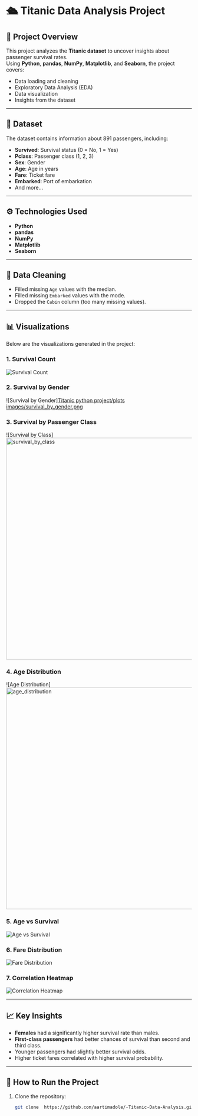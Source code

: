 # 🛳 Titanic Data Analysis Project

## 📌 Project Overview
This project analyzes the **Titanic dataset** to uncover insights about passenger survival rates.  
Using **Python**, **pandas**, **NumPy**, **Matplotlib**, and **Seaborn**, the project covers:
- Data loading and cleaning
- Exploratory Data Analysis (EDA)
- Data visualization
- Insights from the dataset

---

## 📂 Dataset
The dataset contains information about 891 passengers, including:
- **Survived**: Survival status (0 = No, 1 = Yes)
- **Pclass**: Passenger class (1, 2, 3)
- **Sex**: Gender
- **Age**: Age in years
- **Fare**: Ticket fare
- **Embarked**: Port of embarkation
- And more…

---

## ⚙️ Technologies Used
- **Python**
- **pandas**
- **NumPy**
- **Matplotlib**
- **Seaborn**

---

## 🧹 Data Cleaning
- Filled missing `Age` values with the median.
- Filled missing `Embarked` values with the mode.
- Dropped the `Cabin` column (too many missing values).

---

## 📊 Visualizations
Below are the visualizations generated in the project:

### 1. Survival Count
![Survival Count](https://github.com/aartimadole/-Titanic-Data-Analysis-Project/tree/b6046d4478e0408e5fc71b4b5fd8c3e7c872d973/Titanic%20python%20project/plots%20images)

### 2. Survival by Gender
![Survival by Gender][Titanic python project/plots images/survival_by_gender.png](https://github.com/aartimadole/-Titanic-Data-Analysis-Project/blob/3864c5bd55442182b38ae554e1574ba38210550f/Titanic%20python%20project/plots%20images/survival_by_gender.png)

### 3. Survival by Passenger Class
![Survival by Class][<img width="1000" height="600" alt="survival_by_class" src="https://github.com/user-attachments/assets/42edce76-6603-4f1e-ba92-47bc7a077f2b" />](https://github.com/aartimadole/-Titanic-Data-Analysis-Project/blob/main/Titanic%20python%20project/plots%20images/survival_by_class.png?raw=true)


### 4. Age Distribution
![Age Distribution]<img width="1000" height="600" alt="age_distribution" src="https://github.com/user-attachments/assets/9bd66790-79b9-45e8-9684-a2016c1f085d" />


### 5. Age vs Survival
![Age vs Survival](images/age_vs_survival.png)

### 6. Fare Distribution
![Fare Distribution](images/fare_distribution.png)

### 7. Correlation Heatmap
![Correlation Heatmap](images/correlation_heatmap.png)

---

## 📈 Key Insights
- **Females** had a significantly higher survival rate than males.
- **First-class passengers** had better chances of survival than second and third class.
- Younger passengers had slightly better survival odds.
- Higher ticket fares correlated with higher survival probability.

---

## 🚀 How to Run the Project
1. Clone the repository:
   ```bash
   git clone  https://github.com/aartimadole/-Titanic-Data-Analysis.git
